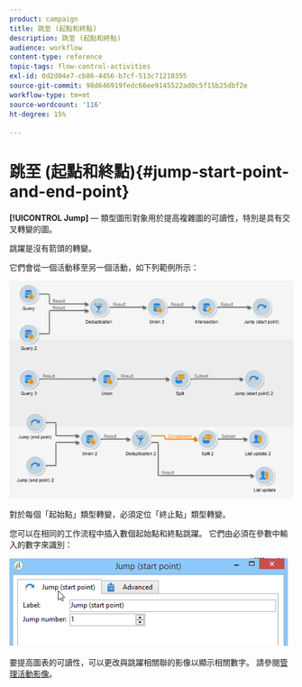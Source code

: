 ```yaml
---
product: campaign
title: 跳至 (起點和終點)
description: 跳至 (起點和終點)
audience: workflow
content-type: reference
topic-tags: flow-control-activities
exl-id: 0d2d04e7-cb86-4456-b7cf-513c71210355
source-git-commit: 98d646919fedc66ee9145522ad0c5f15b25dbf2e
workflow-type: tm+mt
source-wordcount: '116'
ht-degree: 15%

---
```


# 跳至 (起點和終點){#jump-start-point-and-end-point}

**[!UICONTROL Jump]**  — 類型圖形對象用於提高複雜圖的可讀性，特別是具有交叉轉變的圖。

跳躍是沒有箭頭的轉變。

它們會從一個活動移至另一個活動，如下列範例所示：

![](assets/s_user_segmentation_jump_sample.png)

對於每個「起始點」類型轉變，必須定位「終止點」類型轉變。

您可以在相同的工作流程中插入數個起始點和終點跳躍。 它們由必須在參數中輸入的數字來識別：

![](assets/s_user_segmentation_jump_in.png)

要提高圖表的可讀性，可以更改與跳躍相關聯的影像以顯示相關數字。 請參閱[管理活動影像](../../workflow/using/managing-activity-images.md)。
